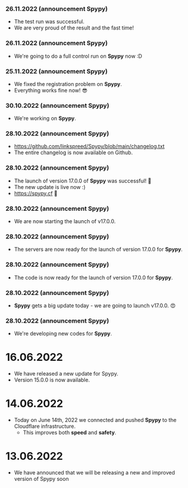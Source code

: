 ### 26.11.2022 (announcement Spypy)
- The test run was successful.  
- We are very proud of the result and the fast time!

### 26.11.2022 (announcement Spypy)
- We're going to do a full control run on **Spypy** now :D

### 25.11.2022 (announcement Spypy)
- We fixed the registration problem on **Spypy**. 
- Everything works fine now! 😎

### 30.10.2022 (announcement Spypy)
- We're working on **Spypy**.

### 28.10.2022 (announcement Spypy)
- https://github.com/linkspreed/Spypy/blob/main/changelog.txt
- The entire changelog is now available on Github.

### 28.10.2022 (announcement Spypy)
- The launch of version 17.0.0 of **Spypy** was successful! 🥳
- The new update is live now :)
- https://spypy.cf 🔗

### 28.10.2022 (announcement Spypy)
- We are now starting the launch of v17.0.0.

### 28.10.2022 (announcement Spypy)
- The servers are now ready for the launch of version 17.0.0 for **Spypy**.

### 28.10.2022 (announcement Spypy)
- The code is now ready for the launch of version 17.0.0 for **Spypy**.

### 28.10.2022 (announcement Spypy)
- **Spypy** gets a big update today - we are going to launch v17.0.0. 😍

### 28.10.2022 (announcement Spypy)
- We're developing new codes for **Spypy**.

# 16.06.2022
  - We have released a new update for Spypy. 
  - Version 15.0.0 is now available.

# 14.06.2022
  - Today on June 14th, 2022 we connected and pushed **Spypy** to the Cloudflare infrastructure.
     - This improves both **speed** and **safety**.

# 13.06.2022
  - We have announced that we will be releasing a new and improved version of Spypy soon
